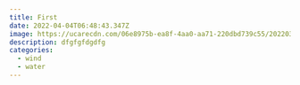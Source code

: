 ```yaml
---
title: First
date: 2022-04-04T06:48:43.347Z
image: https://ucarecdn.com/06e8975b-ea8f-4aa0-aa71-220dbd739c55/20220312_200042.jpg
description: dfgfgfdgdfg
categories:
  - wind
  - water
---
```

